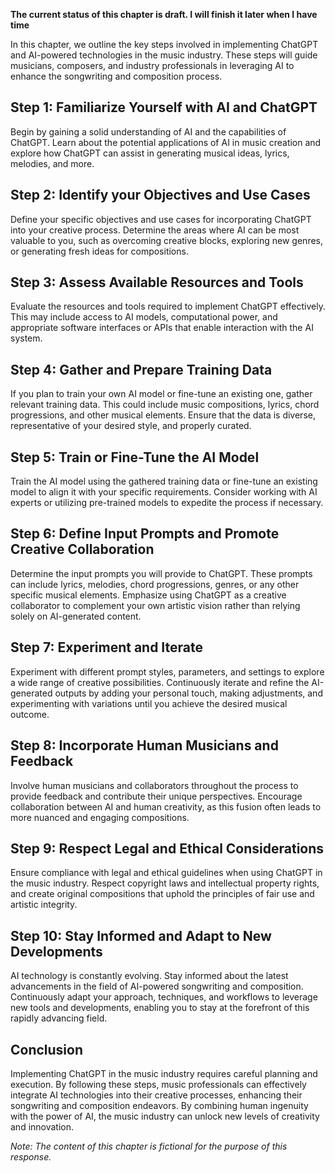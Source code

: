 **The current status of this chapter is draft. I will finish it later when I have time**

In this chapter, we outline the key steps involved in implementing ChatGPT and AI-powered technologies in the music industry. These steps will guide musicians, composers, and industry professionals in leveraging AI to enhance the songwriting and composition process.

Step 1: Familiarize Yourself with AI and ChatGPT
------------------------------------------------

Begin by gaining a solid understanding of AI and the capabilities of ChatGPT. Learn about the potential applications of AI in music creation and explore how ChatGPT can assist in generating musical ideas, lyrics, melodies, and more.

Step 2: Identify your Objectives and Use Cases
----------------------------------------------

Define your specific objectives and use cases for incorporating ChatGPT into your creative process. Determine the areas where AI can be most valuable to you, such as overcoming creative blocks, exploring new genres, or generating fresh ideas for compositions.

Step 3: Assess Available Resources and Tools
--------------------------------------------

Evaluate the resources and tools required to implement ChatGPT effectively. This may include access to AI models, computational power, and appropriate software interfaces or APIs that enable interaction with the AI system.

Step 4: Gather and Prepare Training Data
----------------------------------------

If you plan to train your own AI model or fine-tune an existing one, gather relevant training data. This could include music compositions, lyrics, chord progressions, and other musical elements. Ensure that the data is diverse, representative of your desired style, and properly curated.

Step 5: Train or Fine-Tune the AI Model
---------------------------------------

Train the AI model using the gathered training data or fine-tune an existing model to align it with your specific requirements. Consider working with AI experts or utilizing pre-trained models to expedite the process if necessary.

Step 6: Define Input Prompts and Promote Creative Collaboration
---------------------------------------------------------------

Determine the input prompts you will provide to ChatGPT. These prompts can include lyrics, melodies, chord progressions, genres, or any other specific musical elements. Emphasize using ChatGPT as a creative collaborator to complement your own artistic vision rather than relying solely on AI-generated content.

Step 7: Experiment and Iterate
------------------------------

Experiment with different prompt styles, parameters, and settings to explore a wide range of creative possibilities. Continuously iterate and refine the AI-generated outputs by adding your personal touch, making adjustments, and experimenting with variations until you achieve the desired musical outcome.

Step 8: Incorporate Human Musicians and Feedback
------------------------------------------------

Involve human musicians and collaborators throughout the process to provide feedback and contribute their unique perspectives. Encourage collaboration between AI and human creativity, as this fusion often leads to more nuanced and engaging compositions.

Step 9: Respect Legal and Ethical Considerations
------------------------------------------------

Ensure compliance with legal and ethical guidelines when using ChatGPT in the music industry. Respect copyright laws and intellectual property rights, and create original compositions that uphold the principles of fair use and artistic integrity.

Step 10: Stay Informed and Adapt to New Developments
----------------------------------------------------

AI technology is constantly evolving. Stay informed about the latest advancements in the field of AI-powered songwriting and composition. Continuously adapt your approach, techniques, and workflows to leverage new tools and developments, enabling you to stay at the forefront of this rapidly advancing field.

Conclusion
----------

Implementing ChatGPT in the music industry requires careful planning and execution. By following these steps, music professionals can effectively integrate AI technologies into their creative processes, enhancing their songwriting and composition endeavors. By combining human ingenuity with the power of AI, the music industry can unlock new levels of creativity and innovation.

*Note: The content of this chapter is fictional for the purpose of this response.*
